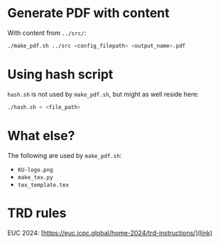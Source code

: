 # Generate PDF with content
With content from `../src/`:

```bash
./make_pdf.sh ../src <config_filepath> <output_name>.pdf
```

# Using hash script
`hash.sh` is not used by `make_pdf.sh`, but might as well reside here:

```bash
./hash.sh < <file_path>
```

# What else?
The following are used by `make_pdf.sh`:

- `KU-logo.png`
- `make_tex.py`
- `tex_template.tex`

# TRD rules
EUC 2024: [https://euc.icpc.global/home-2024/trd-instructions/](link)
